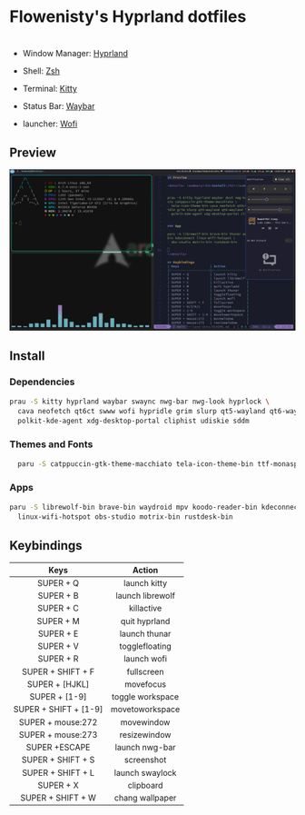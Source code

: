 <div>
    <H1>Flowenisty's Hyprland dotfiles <H1> 
</div>

- Window Manager: [Hyprland](https://github.com/hyprwm/Hyprland)

- Shell: [Zsh](https://www.zsh.org/)

- Terminal: [Kitty](https://sw.kovidgoyal.net/kitty/)

- Status Bar: [Waybar](https://github.com/Alexays/Waybar)

- launcher: [Wofi](https://man.archlinux.org/man/wofi.1)

## Preview
![preview](preview.png) 
## Install
### Dependencies
```bash
prau -S kitty hyprland waybar swaync nwg-bar nwg-look hyprlock \
  cava neofetch qt6ct swww wofi hypridle grim slurp qt5-wayland qt6-wayland \
  polkit-kde-agent xdg-desktop-portal cliphist udiskie sddm

```
### Themes and Fonts
```bash
  paru -S catppuccin-gtk-theme-macchiato tela-icon-theme-bin ttf-monaspace-variable ttf-font-awesome
```
### Apps
```bash
paru -S librewolf-bin brave-bin waydroid mpv koodo-reader-bin kdeconnect \
  linux-wifi-hotspot obs-studio motrix-bin rustdesk-bin
```

## Keybindings
| Keys                | Action           |
|:-------------------:|:----------------:|
| SUPER + Q           | launch kitty     |
| SUPER + B           | launch librewolf |
| SUPER + C           | killactive       |
| SUPER + M           | quit hyprland    |
| SUPER + E           | launch thunar    |
| SUPER + V           | togglefloating   |
| SUPER + R           | launch wofi      |
| SUPER + SHIFT + F   | fullscreen       |
| SUPER + [HJKL]     | movefocus        |
| SUPER + [1-9]         | toggle workspace |
| SUPER + SHIFT + [1-9] | movetoworkspace  |
| SUPER + mouse:272   | movewindow       |
| SUPER + mouse:273   | resizewindow     |
| SUPER +ESCAPE       | launch nwg-bar   |
| SUPER + SHIFT + S   | screenshot       |
| SUPER + SHIFT + L   | launch swaylock  |
| SUPER + X           | clipboard        |
| SUPER + SHIFT + W   | chang wallpaper  |

